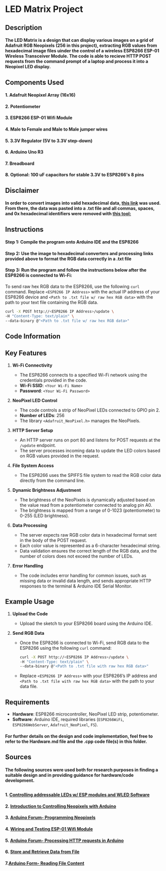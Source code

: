 # LED Matrix Project

## Description
#### The LED Matrix is a design that can display various images on a grid of Adafruit RGB Neopixels (256 in this project), extracting RGB values from hexadecimal image files uinder the control of a wireless ESP8266 ESP-01 Wireless Transceiver Module. The code is able to recieve HTTP POST requests from the command prompt of a laptop and process it into a Neopixel LED display.

## Components Used
#### 1. Adafruit Neopixel Array (16x16)
#### 2. Potentiometer
#### 3. ESP8266 ESP-01 Wifi Module
#### 4. Male to Female and Male to Male jumper wires
#### 5. 3.3V Regulator (5V to 3.3V step-down)
#### 6. Arduino Uno R3
#### 7. Breadboard
#### 8. Optional: 100 uF capacitors for stable 3.3V to ESP8266's 8 pins

## Disclaimer
#### In order to convert images into valid hexadecimal data, [this link](https://notisrac.github.io/FileToCArray/) was used. From there, the data was pasted into a .txt file and all commas, spaces, and 0x hexadecimal identifiers were removed with [this tool:](https://onlinecaseconvert.com/remove-comma-online-tool/)
##

## Instructions 
#### Step 1: Compile the program onto Arduino IDE and the ESP8266
#### Step 2: Use the image to hexadecimal converters and processing links provided above to format the RGB data correctly in a .txt file
#### Step 3: Run the program and follow the instructions below after the ESP8266 is connected to Wi-Fi:

To send raw hex RGB data to the ESP8266, use the following `curl` command. Replace `<ESP8266 IP Address>` with the actual IP address of your ESP8266 device and `<Path to .txt file w/ raw hex RGB data>` with the path to your text file containing the RGB data.

```sh
curl -X POST http://<ESP8266 IP Address>/update \
-H "Content-Type: text/plain" \
--data-binary @"<Path to .txt file w/ raw hex RGB data>"
```

## Code Information

## Key Features

1. **Wi-Fi Connectivity**
   - The ESP8266 connects to a specified Wi-Fi network using the credentials provided in the code.
   - **Wi-Fi SSID**: `<Your Wi-Fi Name>`
   - **Password**: `<Your Wi-Fi Password>`

2. **NeoPixel LED Control**
   - The code controls a strip of NeoPixel LEDs connected to GPIO pin 2.
   - **Number of LEDs**: 256
   - The library `<Adafruit_NeoPixel.h>` manages the NeoPixels.

3. **HTTP Server Setup**
   - An HTTP server runs on port 80 and listens for POST requests at the `/update` endpoint.
   - The server processes incoming data to update the LED colors based on RGB values provided in the request.

4. **File System Access**
   - The ESP8266 uses the SPIFFS file system to read the RGB color data directly from the command line.

5. **Dynamic Brightness Adjustment**
   - The brightness of the NeoPixels is dynamically adjusted based on the value read from a potentiometer connected to analog pin A0.
   - The brightness is mapped from a range of 0-1023 (potentiometer) to 0-255 (LED brightness).

6. **Data Processing**
   - The server expects raw RGB color data in hexadecimal format sent in the body of the POST request.
   - Each color value is represented as a 6-character hexadecimal string.
   - Data validation ensures the correct length of the RGB data, and the number of colors does not exceed the number of LEDs.

7. **Error Handling**
   - The code includes error handling for common issues, such as missing data or invalid data length, and sends appropriate HTTP responses to the terminal & Arduino IDE Serial Monitor.

## Example Usage

1. **Upload the Code**
   - Upload the sketch to your ESP8266 board using the Arduino IDE.

2. **Send RGB Data**
   - Once the ESP8266 is connected to Wi-Fi, send RGB data to the ESP8266 using the following `curl` command:
     ```sh
     curl -X POST http://<ESP8266 IP Address>/update \
     -H "Content-Type: text/plain" \
     --data-binary @"<Path to .txt file with raw hex RGB data>"
     ```
   - Replace `<ESP8266 IP Address>` with your ESP8266’s IP address and `<Path to .txt file with raw hex RGB data>` with the path to your data file.

## Requirements

- **Hardware**: ESP8266 microcontroller, NeoPixel LED strip, potentiometer.
- **Software**: Arduino IDE, required libraries (`ESP8266WiFi`, `ESP8266WebServer`, `Adafruit_NeoPixel`, `FS`).

#### For further details on the design and code implementation, feel free to refer to the Hardware.md file and the .cpp code file(s) in this folder.

## Sources
#### The following sources were used both for research purposes in finding a suitable design and in providing guidance for hardware/code development.
##
#### 1. [Controlling addressable LEDs w/ ESP modules and WLED Software](https://www.youtube.com/watch?v=GYxctjukehY)
#### 2. [Introduction to Controlling Neopixels with Arduino](https://www.instructables.com/How-to-Get-Started-Controlling-Neopixels-With-an-A/)
#### 3. [Arduino Forum- Programming Neopixels](https://forum.arduino.cc/t/neopixel-arduino-uno-programing/986361/6)
#### 4. [Wiring and Testing ESP-01 Wifi Module](https://www.youtube.com/watch?v=FbHiz3O6JYk)
#### 5. [Arduino Forum- Processing HTTP requests in Arduino](https://forum.arduino.cc/t/is-this-the-best-way-to-get-data-from-a-http-request/678197/4)
#### 6. [Store and Retrieve Data from File](https://www.instructables.com/Arduino-IDE-How-to-Store-and-Retrieve-Data-From-a-/)
#### 7.[Arduino Form- Reading File Content](https://forum.arduino.cc/t/read-content-into-string/670475)
